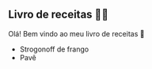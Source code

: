 ## Livro de receitas :woman_cook:

Olá! Bem vindo ao meu livro de receitas :wave:

- Strogonoff de frango
- Pavê